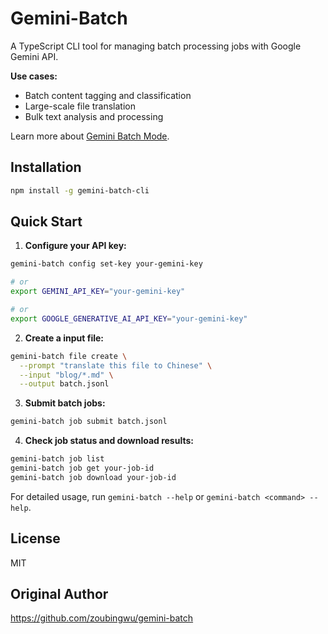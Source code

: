 # Gemini-Batch

A TypeScript CLI tool for managing batch processing jobs with Google Gemini API.

**Use cases:**

- Batch content tagging and classification
- Large-scale file translation
- Bulk text analysis and processing

Learn more about [Gemini Batch Mode](https://ai.google.dev/gemini-api/docs/batch-mode).

## Installation

```bash
npm install -g gemini-batch-cli
```

## Quick Start

1. **Configure your API key:**

```bash
gemini-batch config set-key your-gemini-key

# or
export GEMINI_API_KEY="your-gemini-key"

# or
export GOOGLE_GENERATIVE_AI_API_KEY="your-gemini-key"
```

2. **Create a input file:**

```bash
gemini-batch file create \
  --prompt "translate this file to Chinese" \
  --input "blog/*.md" \
  --output batch.jsonl
```

3. **Submit batch jobs:**

```bash
gemini-batch job submit batch.jsonl
```

4. **Check job status and download results:**

```bash
gemini-batch job list
gemini-batch job get your-job-id
gemini-batch job download your-job-id
```

For detailed usage, run `gemini-batch --help` or `gemini-batch <command> --help`.

## License

MIT

## Original Author

https://github.com/zoubingwu/gemini-batch
